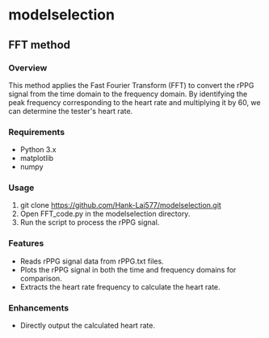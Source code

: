 # modelselection
## FFT method 
### Overview
This method applies the Fast Fourier Transform (FFT) to convert the rPPG signal from the time domain to the frequency domain. By identifying the peak frequency corresponding to the heart rate and multiplying it by 60, we can determine the tester's heart rate.

### Requirements
- Python 3.x
- matplotlib
- numpy

### Usage
1. git clone https://github.com/Hank-Lai577/modelselection.git
2. Open FFT_code.py in the modelselection directory.
3. Run the script to process the rPPG signal.

### Features
- Reads rPPG signal data from rPPG.txt files.
- Plots the rPPG signal in both the time and frequency domains for comparison.
- Extracts the heart rate frequency to calculate the heart rate.

### Enhancements
- Directly output the calculated heart rate.